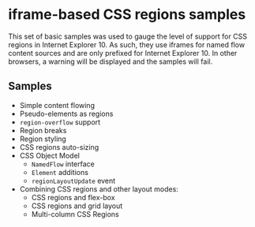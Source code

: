 iframe-based CSS regions samples
================================

This set of basic samples was used to gauge the level of support for CSS regions in Internet
Explorer 10. As such, they use iframes for named flow content sources and are only prefixed for
Internet Explorer 10. In other browsers, a warning will be displayed and the samples will fail.

Samples
-------

* Simple content flowing
* Pseudo-elements as regions
* `region-overflow` support
* Region breaks
* Region styling
* CSS regions auto-sizing
* CSS Object Model
  * `NamedFlow` interface
  * `Element` additions
  * `regionLayoutUpdate` event
* Combining CSS regions and other layout modes:
  * CSS regions and flex-box
  * CSS regions and grid layout
  * Multi-column CSS Regions